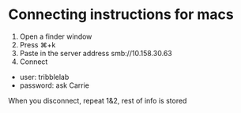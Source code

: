 # Connecting instructions for macs

1. Open a finder window
2. Press ⌘+k
3. Paste in the server address smb://10.158.30.63
4. Connect
- user: tribblelab
- password: ask Carrie

When you disconnect, repeat 1&2, rest of info is stored
